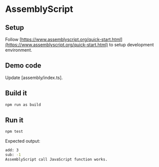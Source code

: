 # AssemblyScript

## Setup

Follow [https://www.assemblyscript.org/quick-start.html](https://www.assemblyscript.org/quick-start.html) to setup development environment.

## Demo code

Update [assembly/index.ts].

## Build it

```bash
npm run as build
```

## Run it

```bash
npm test
```

Expected output:

```bash
add: 3
sub: -1
AssemblyScript call JavaScript function works.
```